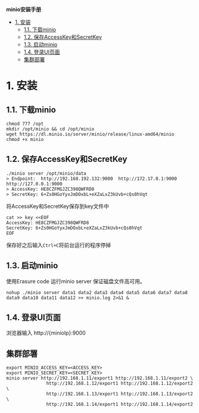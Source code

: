 **minio安装手册**

<!-- TOC -->

- [1. 安装](#1-安装)
    - [1.1. 下载minio](#11-下载minio)
    - [1.2. 保存AccessKey和SecretKey](#12-保存accesskey和secretkey)
    - [1.3. 启动minio](#13-启动minio)
    - [1.4. 登录UI页面](#14-登录ui页面)
    - [集群部署](#集群部署)

<!-- /TOC -->

# 1. 安装

## 1.1. 下载minio

```shell
chmod 777 /opt
mkdir /opt/minio && cd /opt/minio
wget https://dl.minio.io/server/minio/release/linux-amd64/minio
chmod +x minio
```

## 1.2. 保存AccessKey和SecretKey

```shell
./minio server /opt/minio/data
> Endpoint:  http://192.168.192.132:9000  http://172.17.0.1:9000  http://127.0.0.1:9000
> AccessKey: HE8CZFMGJZC398QWFRD8
> SecretKey: 6+Zs0HGoYyxJmDOxbL+eXZaLxZ3kUvb+cQs0hVqt
```

将AccessKey和SecretKey保存到key文件中

```shell
cat >> key <<EOF
AccessKey: HE8CZFMGJZC398QWFRD8
SecretKey: 6+Zs0HGoYyxJmDOxbL+eXZaLxZ3kUvb+cQs0hVqt
EOF
```

保存好之后输入```Ctrl+C```将前台运行的程序停掉

## 1.3. 启动minio
使用Erasure code 运行minio server 保证磁盘文件高可用。

```shell
nohup ./minio server data1 data2 data3 data4 data5 data6 data7 data8 data9 data10 data11 data12 >> minio.log 2>&1 &
```
## 1.4. 登录UI页面 
浏览器输入 http://{minioIp}:9000

## 集群部署

```shell
export MINIO_ACCESS_KEY=<ACCESS_KEY>
export MINIO_SECRET_KEY=<SECRET_KEY>
minio server http://192.168.1.11/export1 http://192.168.1.11/export2 \
               http://192.168.1.12/export1 http://192.168.1.12/export2 \
               http://192.168.1.13/export1 http://192.168.1.13/export2 \
               http://192.168.1.14/export1 http://192.168.1.14/export2
```